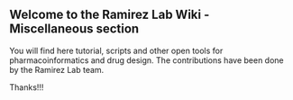 ## Welcome to the Ramirez Lab Wiki - Miscellaneous section


You will find here tutorial, scripts and other open tools for pharmacoinformatics and drug design. The contributions have been done by the Ramirez Lab team.


Thanks!!!
